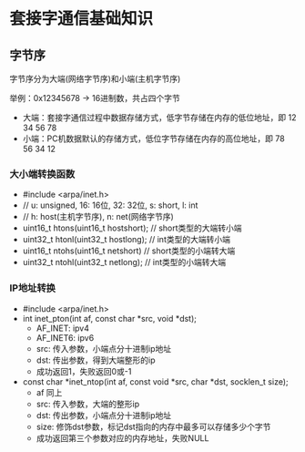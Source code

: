 # 套接字通信基础知识

## 字节序

字节序分为大端(网络字节序)和小端(主机字节序)

举例：0x12345678 -> 16进制数，共占四个字节    
* 大端：套接字通信过程中数据存储方式，低字节存储在内存的低位地址，即 12 34 56 78
* 小端：PC机数据默认的存储方式，低位字节存储在内存的高位地址，即 78 56 34 12

### 大小端转换函数
* #include <arpa/inet.h>
* // u: unsigned, 16: 16位, 32: 32位, s: short, l: int
* // h: host(主机字节序), n: net(网络字节序)
* uint16_t htons(uint16_t hostshort);	 // short类型的大端转小端
* uint32_t htonl(uint32_t hostlong);	 // int类型的大端转小端
* uint16_t ntohs(uint16_t netshort)    // short类型的小端转大端
* uint32_t ntohl(uint32_t netlong);    // int类型的小端转大端

### IP地址转换
* #include <arpa/inet.h>
* int inet_pton(int af, const char *src, void *dst);
  *  AF_INET: ipv4
  *  AF_INET6: ipv6
  *  src: 传入参数，小端点分十进制ip地址
  *  dst: 传出参数，得到大端整形的ip
  *  成功返回1，失败返回0或-1
* const char *inet_ntop(int af, const void *src, char *dst, socklen_t size);
  * af 同上
  * src: 传入参数，大端的整形ip
  * dst: 传出参数，小端点分十进制ip地址
  * size: 修饰dst参数，标记dst指向的内存中最多可以存储多少个字节
  * 成功返回第三个参数对应的内存地址，失败NULL
